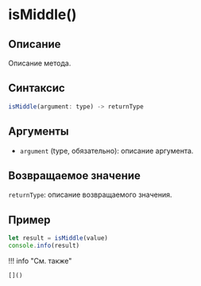 # isMiddle()

## Описание
Описание метода.

## Синтаксис
```javascript
isMiddle(argument: type) -> returnType
```

## Аргументы
- `argument` (type, обязательно): описание аргумента.

## Возвращаемое значение
`returnType`: описание возвращаемого значения.

## Пример
```javascript linenums="1"
let result = isMiddle(value)
console.info(result)
```

!!! info "См. также"

    []()

